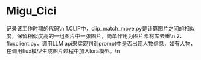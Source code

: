 # Migu_Cici
记录该工作时期的代码\n
1.CLIP中，clip_match_move.py是计算图片之间的相似度，保留相似度高的一组图片中一张图片，简单作用为图片素材库去重\n
2、fluxclient.py，调用LLM api来实现判别prompt中是否出现人物信息，如有人物，在调用flux模型生成图片过程中加入lora模型。\n
